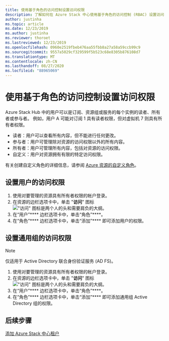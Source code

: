 ```yaml
---
title: 使用基于角色的访问控制设置访问权限
description: 了解如何在 Azure Stack 中心使用基于角色的访问控制 (RBAC) 设置访问权限。
author: justinha
ms.topic: article
ms.date: 12/23/2019
ms.author: justinha
ms.reviewer: thoroet
ms.lastreviewed: 12/23/2019
ms.openlocfilehash: 0960e2519fbeb476aa55fbb8a27a58a59ccb99c9
ms.sourcegitcommit: 9557a5029cf329599f5b523c68e8305b876108d7
ms.translationtype: MT
ms.contentlocale: zh-CN
ms.lasthandoff: 08/27/2020
ms.locfileid: "88965069"
---
```

# <a name="set-access-permissions-using-role-based-access-control"></a>使用基于角色的访问控制设置访问权限

Azure Stack Hub 中的用户可以是订阅、资源组或服务的每个实例的读者、所有者或参与者。 例如，用户 A 可能对订阅 1 具有读者权限，但对虚拟机 7 则具有所有者权限。

 - 读者：用户可以查看所有内容，但不能进行任何更改。
 - 参与者：用户可管理除对资源的访问权限以外的所有内容。
 - 所有者：用户可管理所有内容，包括对资源的访问权限。
 - 自定义：用户对资源拥有有限的特定访问权限。

 有关创建自定义角色的详细信息，请参阅 [Azure 资源的自定义角色](/azure/role-based-access-control/custom-roles)。

## <a name="set-access-permissions-for-a-user"></a>设置用户的访问权限

1. 使用对要管理的资源具有所有者权限的帐户登录。
2. 在资源的边栏选项卡中，单击 "**访问**" 图标 ![ "访问" 图标是两个人的头和需要肩负的大纲。 ](media/azure-stack-manage-permissions/image1.png)
3. 在“用户”**** 边栏选项卡中，单击“角色”****。
4. 在“角色”**** 边栏选项卡中，单击“添加”**** 即可添加用户的权限。

## <a name="set-access-permissions-for-a-universal-group"></a>设置通用组的访问权限 

> [!Note]
> 仅适用于 Active Directory 联合身份验证服务 (AD FS)。

1. 使用对要管理的资源具有所有者权限的帐户登录。
2. 在资源的边栏选项卡中，单击 "**访问**" 图标 ![ "访问" 图标是两个人的头和需要肩负的大纲。 ](media/azure-stack-manage-permissions/image1.png)
3. 在“用户”**** 边栏选项卡中，单击“角色”****。
4. 在“角色”**** 边栏选项卡中，单击“添加”**** 即可添加通用组 Active Directory 组的权限。

## <a name="next-steps"></a>后续步骤

[添加 Azure Stack 中心租户](azure-stack-add-new-user-aad.md)

